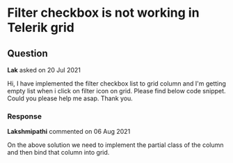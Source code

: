 # Filter checkbox is not working in Telerik grid

## Question

**Lak** asked on 20 Jul 2021

Hi, I have implemented the filter checkbox list to grid column and I'm getting empty list when i click on filter icon on grid. Please find below code snippet. Could you please help me asap. Thank you.

### Response

**Lakshmipathi** commented on 06 Aug 2021

On the above solution we need to implement the partial class of the column and then bind that column into grid.
